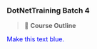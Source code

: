 ### DotNetTraining Batch 4 

> :memo: **Course Outline** 

<p style="color:blue">Make this text blue.</p>


